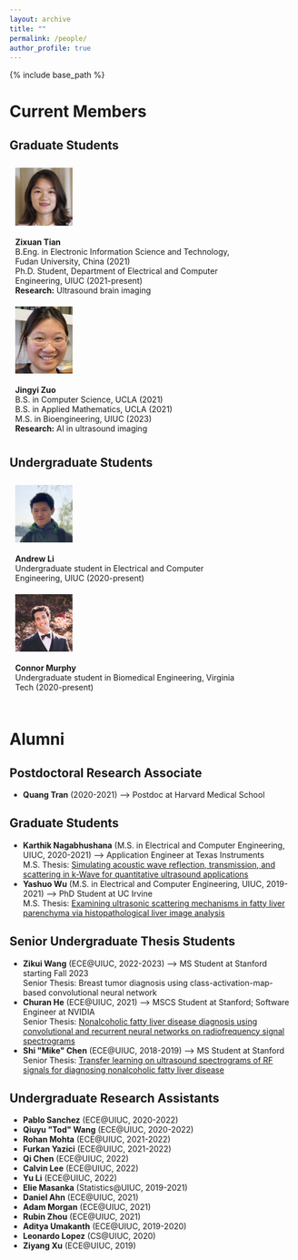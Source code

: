 ```yaml
---
layout: archive
title: ""
permalink: /people/
author_profile: true
---
```


{% include base_path %}

Current Members
======

## Graduate Students
<style>
.container {
  display: table;  #The container is needed to keep the column width consistent among rows.  
}

.row {
  width: 100%;
  height: 100%;
  display:table-row;
}
  
.column {
  float: left;
  padding: 10px;
}

.left {
  width: 20%;
  display: table-cell;
  vertical-align: middle;
}

.right {
  width: 80%;
  display: table-cell;
  vertical-align: middle;
}
  
@media screen and (max-width: 600px) {
  .column {
    width: 100%;
  }
  .left {
    width: 150px;
  }
}  
</style>

<div container>

<div class="row">
  <div class="column left">
    <div class="member__avatar">
      <img src="/images/img/students/Zixuan Tian.jpg" align="left" class="member__avatar" alt="Zixuan Tian"> 
    </div>
  </div>
  <div class="column right">
    <div class="member profile">
      <strong>Zixuan Tian</strong><br>
      B.Eng. in Electronic Information Science and Technology, Fudan University, China (2021)<br>
      Ph.D. Student, Department of Electrical and Computer Engineering, UIUC (2021-present)<br>
      <strong>Research:</strong> Ultrasound brain imaging<br>
    </div>
  </div>
</div>

<div class="row">
  <div class="column left">
    <div class="member__avatar">
      <img src="/images/img/students/Jingyi Zuo.jpg" align="left" class="member__avatar" alt="Jingyi Zuo"> 
    </div>
  </div>
  <div class="column right">
    <div class="member profile">
      <strong>Jingyi Zuo</strong><br>
      B.S. in Computer Science, UCLA (2021)<br>
      B.S. in Applied Mathematics, UCLA (2021)<br>
      M.S. in Bioengineering, UIUC (2023)<br>
      <strong>Research:</strong> AI in ultrasound imaging<br>
    </div>
  </div>
</div>

</div>

## Undergraduate Students
<div container>
<div class="row">
  <div class="column left">
    <div class="member__avatar">
      <img src="/images/img/students/Andrew Li.jpg" align="left" class="member__avatar" alt="Andrew Li"> 
    </div>
  </div>
  <div class="column right">
    <div class="member profile">
      <strong>Andrew Li</strong><br>
      Undergraduate student in Electrical and Computer Engineering, UIUC (2020-present) <br>
    </div>
  </div>
</div>

<div class="row">
  <div class="column left">
    <div class="member__avatar">
      <img src="/images/img/students/Connor Murphy.jpg" align="left" class="member__avatar" alt="Calvin Lee"> 
    </div>
  </div>
  <div class="column right">
    <div class="member profile">
      <strong>Connor Murphy</strong><br>
      Undergraduate student in Biomedical Engineering, Virginia Tech (2020-present)   <br>
    </div>
  </div>
</div>


</div>
<br>

Alumni
======
## Postdoctoral Research Associate
- **Quang Tran** (2020-2021) --> Postdoc at Harvard Medical School <br>

## Graduate Students
- **Karthik Nagabhushana** (M.S. in Electrical and Computer Engineering, UIUC, 2020-2021) --> Application Engineer at Texas Instruments <br>
  M.S. Thesis: <a href = "pdf link">Simulating acoustic wave reflection, transmission, and scattering in k-Wave for quantitative ultrasound applications </a> 
- **Yashuo Wu** (M.S. in Electrical and Computer Engineering, UIUC, 2019-2021) --> PhD Student at UC Irvine  <br>
  M.S. Thesis: <a href = "/pdfs/Wu_MS_Thesis_2021.pdf">Examining ultrasonic scattering mechanisms in fatty liver parenchyma via histopathological liver image analysis  </a>  
     
## Senior Undergraduate Thesis Students
- **Zikui Wang** (ECE@UIUC, 2022-2023) --> MS Student at Stanford starting Fall 2023 <br>
  Senior Thesis: Breast tumor diagnosis using class-activation-map-based convolutional neural network
- **Churan He** (ECE@UIUC, 2021) --> MSCS Student at Stanford; Software Engineer at NVIDIA <br>
  Senior Thesis: <a href = "pdf link">Nonalcoholic fatty liver disease diagnosis using convolutional and recurrent neural networks on radiofrequency signal spectrograms </a>  
- **Shi "Mike" Chen** (ECE@UIUC, 2018-2019) --> MS Student at Stanford  <br>
  Senior Thesis: <a href = "pdf link">Transfer learning on ultrasound spectrograms of RF signals for diagnosing nonalcoholic fatty liver disease </a>  

## Undergraduate Research Assistants
- **Pablo Sanchez** (ECE@UIUC, 2020-2022)
- **Qiuyu "Tod" Wang** (ECE@UIUC, 2020-2022)
- **Rohan Mohta** (ECE@UIUC, 2021-2022)
- **Furkan Yazici** (ECE@UIUC, 2021-2022)
- **Qi Chen** (ECE@UIUC, 2022)
- **Calvin Lee** (ECE@UIUC, 2022)
- **Yu Li** (ECE@UIUC, 2022)
- **Elie Masanka** (Statistics@UIUC, 2019-2021)
- **Daniel Ahn** (ECE@UIUC, 2021)
- **Adam Morgan** (ECE@UIUC, 2021)
- **Rubin Zhou** (ECE@UIUC, 2021)
- **Aditya Umakanth** (ECE@UIUC, 2019-2020)
- **Leonardo Lopez** (CS@UIUC, 2020)
- **Ziyang Xu** (ECE@UIUC, 2019)
